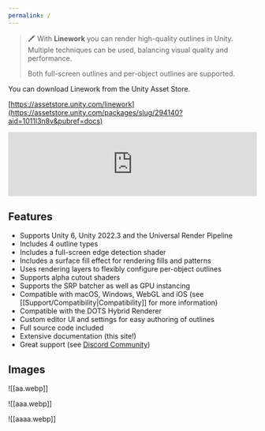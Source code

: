 ```yaml
---
permalink: /
---
```


> 🖍️ With **Linework** you can render high-quality outlines in Unity. Multiple techniques can be used, balancing visual quality and performance. 
>
> Both full-screen outlines and per-object outlines are supported.

You can download Linework from the Unity Asset Store.

[https://assetstore.unity.com/linework](https://assetstore.unity.com/packages/slug/294140?aid=1011l3n8v&pubref=docs)

<iframe src="https://assetstore.unity.com/linkmaker/embed/package/294140/widget-wide?aid=1011l3n8v" style="width:100%; height:130px; border:0px;"></iframe>

## Features
- Supports Unity 6, Unity 2022.3 and the Universal Render Pipeline
- Includes 4 outline types
- Includes a full-screen edge detection shader
- Includes a surface fill effect for rendering fills and patterns
- Uses rendering layers to flexibly configure per-object outlines
- Supports alpha cutout shaders
- Supports the SRP batcher as well as GPU instancing
- Compatible with macOS, Windows, WebGL and iOS (see [[Support/Compatibility|Compatibility]] for more information)
- Compatible with the DOTS Hybrid Renderer
- Custom editor UI and settings for easy authoring of outlines
- Full source code included
- Extensive documentation (this site!)
- Great support (see [Discord Community](https://discord.com/invite/cFfQGzQdPn))


## Images

![[aa.webp]]

![[aaa.webp]]

![[aaaa.webp]]